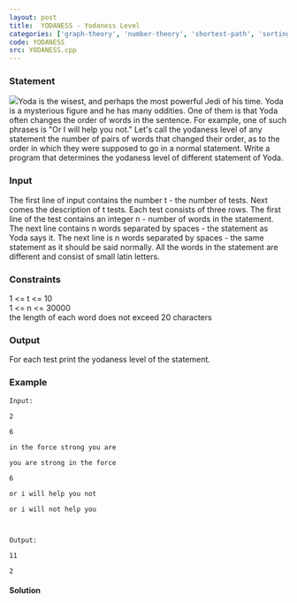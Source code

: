 ```yaml
---
layout: post
title:  YODANESS - Yodaness Level
categories: ['graph-theory', 'number-theory', 'shortest-path', 'sorting', 'tree', 'bitmasks']
code: YODANESS
src: YODANESS.cpp
---
```


### **Statement**

![](https://www.spoj.com/content/spookycookie:yoda)Yoda is the wisest, and
perhaps the most powerful Jedi of his time. Yoda is a mysterious figure and he
has many oddities. One of them is that Yoda often changes the order of words
in the sentence. For example, one of such phrases is "Or I will help you not."
Let's call the yodaness level of any statement the number of pairs of words
that changed their order, as to the order in which they were supposed to go in
a normal statement. Write a program that determines the yodaness level of
different statement of Yoda.

### Input

The first line of input contains the number t - the number of tests. Next
comes the description of t tests. Each test consists of three rows. The first
line of the test contains an integer n - number of words in the statement. The
next line contains n words separated by spaces - the statement as Yoda says
it. The next line is n words separated by spaces - the same statement as it
should be said normally. All the words in the statement are different and
consist of small latin letters.

### Constraints

1 <= t <= 10  
1 <= n <= 30000  
the length of each word does not exceed 20 characters

### Output

For each test print the yodaness level of the statement.

### Example

    
    
    Input:
    2
    6
    in the force strong you are
    you are strong in the force
    6
    or i will help you not
    or i will not help you
    
    Output:
    11
    2
    
    



#### **Solution**



